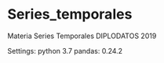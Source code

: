 # Series_temporales
Materia Series Temporales DIPLODATOS 2019

Settings:
python 3.7 
pandas: 0.24.2
